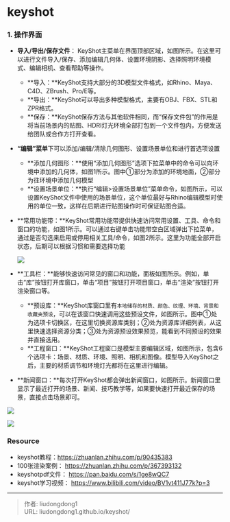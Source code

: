 # keyshot


### 1. 操作界面

- **导入/导出/保存文件**： KeyShot主菜单在界面顶部区域，如图所示。在这里可以进行文件导入/保存、添加编辑几何体、设置环境阴影、选择照明环境模式、编辑相机、查看帮助等操作。

  - **导入：**KeyShot支持大部分的3D模型文件格式，如Rhino、Maya、C4D、ZBrush、Pro/E等。
  - **导出：**KeyShot可以导出多种模型格式，主要有OBJ、FBX、STL和ZPR格式。
  - **保存：**KeyShot保存方法与其他软件相同，而“保存文件包”的作用是将当前场景内的贴图、HDRI灯光环境全部打包到一个文件包内，方便发送给团队或合作方打开查看。

- **“编辑”菜单**下可以添加/编辑/清除几何图形、设置场景单位和进行首选项设置

  - **添加几何图形：**使用“添加几何图形”选项下拉菜单中的命令可以向环境中添加的几何体，如图1所示。图中①部分为添加的环境地面，②部分为往环境中添加几何模型
  - **设置场景单位：**执行“编辑>设置场景单位”菜单命令，如图所示，可以设置KeyShot文件中使用的场景单位，这个单位最好与Rhino编辑模型时使用的单位一致，这样在后期进行贴图操作时可保证贴图合适。

- **常用功能带：**KeyShot常用功能带提供快速访问常用设置、工具、命令和窗口的功能，如图1所示。可以通过右键单击功能带空白区域弹出下拉菜单，通过是否勾选来启用或停用相关工具/命令，如图2所示。这里为功能全部开启状态，后期可以根据习惯和需要选择功能

  ![](https://gitee.com/github-25970295/blogpictureV2/raw/master/image-20210817205000762.png)

- **工具栏：**能够快速访问常见的窗口和功能，面板如图所示。例如，单击“库”按钮打开库窗口，单击“项目”按钮打开项目窗口，单击“渲染”按钮打开渲染窗口等。

  - **预设库：**KeyShot库窗口里有`本地储存的材质、颜色、纹理、环境、背景和收藏夹预设`，可以在该窗口快速调用这些预设文件，如图所示。图中①处为选项卡切换区，在这里切换资源库类别；②处为资源库详细列表，从这里快速选择资源分类；③处为资源预设效果预览，能看到不同预设的效果并直接选用。
  - **工程窗口：**KeyShot工程窗口是模型主要编辑区域，如图所示，包含6个选项卡：场景、材质、环境、照明、相机和图像。模型导入KeyShot之后，主要的材质调节和环境灯光都将在这里进行编辑。

- **新闻窗口：**每次打开KeyShot都会弹出新闻窗口，如图所示。新闻窗口里显示了最近打开的场景、新闻、技巧教学等，如果要快速打开最近保存的场景，直接点击场景即可。

![](https://gitee.com/github-25970295/blogpictureV2/raw/master/image-20210817204731970.png)

![](https://gitee.com/github-25970295/blogpictureV2/raw/master/image-20210817204752627.png)

### Resource

- keyshot教程：https://zhuanlan.zhihu.com/p/90435383
- 100张渲染案例： https://zhuanlan.zhihu.com/p/367393132
- keyshotpdf文件： https://pan.baidu.com/s/1ge8wQC7
- keyshot学习视频： https://www.bilibili.com/video/BV1vt411J77k?p=3

---

> 作者: liudongdong1  
> URL: liudongdong1.github.io/keyshot/  

